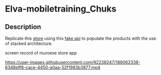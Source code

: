 # Elva-mobiletraining_Chuks

## Description
Replicate this [store](https://eu.muroexe.com/) using this [fake api](https://fakestoreapi.com/) to populate the products with the use of stacked architecture.


screen record of muroexe store app



https://user-images.githubusercontent.com/92238247/188062338-6348eff8-cace-4450-a0aa-52f1983b3877.mp4

